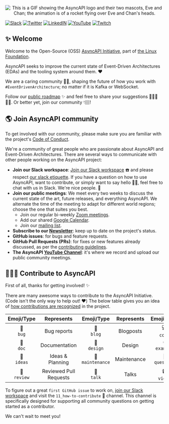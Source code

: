 <p align="center">
<img src="/assets/v2_launch.gif" alt="This is a GIF showing the AsyncAPI logo and their two mascots, Eve and Chan; the animation is of a rocket flying over Eve and Chan's heads." />
</p>

[![Slack](https://img.shields.io/badge/Slack-@asyncAPI.slack.com-yellow.svg)](https://asyncapi.slack.com)
[![Twitter](https://img.shields.io/badge/Twitter-@asyncAPIspec-9cf.svg)](https://twitter.com/asyncapispec)
[![LinkedIN](https://img.shields.io/badge/LinkedIn-@asyncAPI-lightgray.svg)](https://www.linkedin.com/company/asyncapi)
[![YouTube](https://img.shields.io/badge/YouTube-@asyncAPI-red.svg)](https://www.youtube.com/c/AsyncAPI)
[![Twitch](https://img.shields.io/badge/Twitch-@asyncAPI-blueviolet.svg)](https://www.twitch.tv/asyncapi)

## ✨ Welcome
Welcome to the Open-Source (OSS) [AsyncAPI Initiative](https://www.asyncapi.com/), part of [the Linux Foundation](https://www.linuxfoundation.org/en/press-release/linux-foundation-will-host-asyncapi-to-support-growth-and-collaboration-for-industrys-fastest-growing-api-spec/). 

AsyncAPI seeks to improve the current state of Event-Driven Architectures (EDAs) and the tooling system around them. ❤️   

We are a caring community 👐🏿, shaping the future of how you work with `#EventDrivenArchitecture`; no matter if it is Kafka or WebSocket.

Follow our [public roadmap](https://www.asyncapi.com/roadmap) ✨ and feel free to share your suggestions 🙇🏿‍♀️🙇🏿. Or better yet, join our community 👇🏽!

## 🌎 Join AsyncAPI community
To get involved with our community, please make sure you are familiar with the project's [Code of Conduct](https://github.com/asyncapi/asyncapi/blob/master/CODE_OF_CONDUCT.md#contributor-covenant-code-of-conduct).

We're a community of great people who are passionate about AsyncAPI and Event-Driven Architectures. There are several ways to communicate with other people working on the AsyncAPI project:

- **Join our Slack workspace**: [Join our Slack workspace](https://www.asyncapi.com/slack-invite) ☎️  and please respect [our slack etiquette](https://github.com/asyncapi/.github/blob/master/slack-etiquette.md). If you have a question on how to use AsyncAPI, want to contribute, or simply want to say hello 👋🏾, feel free to chat with us in Slack. We're nice people. 🙂
- **Join our public meetings**: We meet every two weeks to discuss the current state of the art, future releases, and everything AsyncAPI. We alternate the time of the meeting to adapt for different world regions; choose the one that suites you best.
    - Join our regular bi-weekly [Zoom meetings](https://zoom.us/j/165106914).
    - Add our shared [Google Calendar](https://calendar.google.com/calendar?cid=dGJyYmZxNGRlNWJjbmd0OG9rdmV2NGxzdGtAZ3JvdXAuY2FsZW5kYXIuZ29vZ2xlLmNvbQ). 
    - Join our [mailing list](https://groups.google.com/forum/#!forum/asyncapi-users).
- **Subscribe to our [Newsletter](https://www.asyncapi.com/)**: keep up to date on the project's status.
- **GitHub issues**: for bugs and feature requests.
- **GitHub Pull Requests (PRs)**: for fixes or new features already discussed, as per the [contributing guidelines](https://github.com/asyncapi/asyncapi/blob/master/CONTRIBUTING.md#contributing-to-asyncapi).
- **The AsyncAPI [YouTube Channel](https://www.youtube.com/playlist?list=PLbi1gRlP7pijUwZJErzyYf_Rc-PWu4lXS)**: it's where we record and upload our public community meetings.


## 👩🏽‍💻 Contribute to AsyncAPI
First of all, thanks for getting involved! ✨

There are many awesome ways to contribute to the AsyncAPI Initiative. (Code isn't the only way to help out! ❤️) The below table gives you an idea of [how contributions are recognized](https://github.com/asyncapi/.github/blob/master/CONTRIBUTING.md) in the project.

Emoji/Type | Represents | Emoji/Type | Represents | Emoji/Type | Represents |
:---: | :---: | :---: | :---: | :---: | :---:
🐛 <br /> `bug` | Bug reports | 📝 <br /> `blog` | Blogposts | 💻 <br /> `code` | Code |
📖 <br /> `doc` | Documentation | 🎨 <br /> `design` | Design | 💡 <br /> `example` | Examples |
🤔 <br /> `ideas` | Ideas & Planning | 🚧 <br /> `maintenance` | Maintenance | 💬 <br /> `question` | Answering Questions | 
👀 <br /> `review` | Reviewed Pull Requests | 📢 <br /> `talk` | Talks | 📹 <br /> `video` | Videos |

To figure out a great `first GitHub issue` to work on, [join our Slack workspace](https://www.asyncapi.com/slack-invite) and visit the `11_how-to-contribute` 🙂 channel. This channel is specifically designed for supporting all community questions on getting started as a contributor.

We can't wait to meet you!
